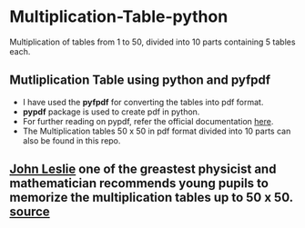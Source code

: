 # Multiplication-Table-python
Multiplication of tables from 1 to 50, divided into 10 parts containing 5 tables each.

## Mutliplication Table using python and pyfpdf
- I have used the **pyfpdf** for converting the tables into pdf format. 
- **pypdf** package is used to create pdf in python. 
- For further reading on pypdf, refer the official documentation [here](https://pyfpdf.readthedocs.io/en/latest/index.html).
- The Multiplication tables 50 x 50 in pdf format divided into 10 parts can also be found in this repo.

## [John Leslie](https://en.wikipedia.org/wiki/John_Leslie_(physicist)) one of the greastest physicist and mathematician recommends young pupils to memorize the multiplication tables up to 50 x 50. [source](https://en.wikipedia.org/wiki/Multiplication_table)
